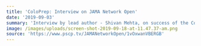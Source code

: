 ```yaml
---
title: 'ColoPrep: Interview on JAMA Network Open'
date: '2019-09-03'
summary: 'Interview by lead author - Shivan Mehta, on success of the ColoPrep study.'
image: /images/uploads/screen-shot-2019-09-18-at-11.47.37-am.png
source: 'https://www.pscp.tv/JAMANetworkOpen/1vOxwanVBERGB'
---
```



